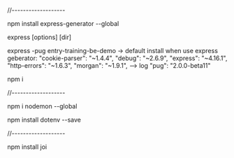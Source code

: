 
//-------------------

npm install express-generator --global

express [options] [dir]

express -pug entry-training-be-demo
    -> default install when use express geberator:
        "cookie-parser": "~1.4.4",
        "debug": "~2.6.9",
        "express": "~4.16.1",
        "http-errors": "~1.6.3",
        "morgan": "~1.9.1", --> log
        "pug": "2.0.0-beta11"

npm i

//-------------------

npm i nodemon --global

npm install dotenv --save

//-------------------

npm install joi
 